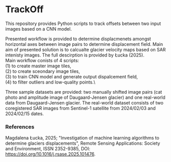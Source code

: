 # TrackOff
This repository provides Python scripts to track offsets between two input images based on a CNN model.

Presented workflow is provided to determine displacmenets amongst horizontal axes between image pairs to determine displacement field. Main aim of presented solution is to calcualte glacier velocity maps based on SAR intenisty images. The full descirption is provided by Łucka (2025).\
Main workflow conists of 4 scripts:\
(1) to create master image tiles,\
(2) to create sceondary image tiles,\
(3) to train CNN model and generate output dispalcement field,\
(4) to filter outliers and low-quality points.\

Three sample datasets are provided: two manually shifted image pairs (cat photo and amplitude image of Daugaard-Jensen glacier) and one real-world data from Daugaard-Jensen glacier. The real-world dataset consists of two coregistered SAR images from Sentinel-1 satellite from 2024/02/03 and 2024/02/15 dates.

### References
Magdalena Łucka, 2025; "Investigation of machine learning algorithms to determine glaciers displacements", Remote Sensing Applications: Society and Environment, ISSN 2352-9385, DOI: https://doi.org/10.1016/j.rsase.2025.101476.

